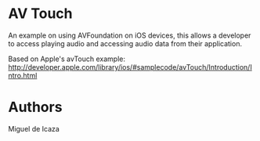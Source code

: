 AV Touch
========

An example on using AVFoundation on iOS devices, this allows a developer to access playing
audio and accessing audio data from their application.

Based on Apple's avTouch example:
http://developer.apple.com/library/ios/#samplecode/avTouch/Introduction/Intro.html

Authors
=======

Miguel de Icaza
